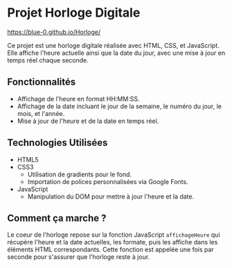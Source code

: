 # Projet Horloge Digitale

https://blue-0.github.io/Horloge/

Ce projet est une horloge digitale réalisée avec HTML, CSS, et JavaScript. Elle affiche l'heure actuelle ainsi que la date du jour, avec une mise à jour en temps réel chaque seconde.

## Fonctionnalités

- Affichage de l'heure en format HH:MM:SS.
- Affichage de la date incluant le jour de la semaine, le numéro du jour, le mois, et l'année.
- Mise à jour de l'heure et de la date en temps réel.

## Technologies Utilisées

- HTML5
- CSS3
  - Utilisation de gradients pour le fond.
  - Importation de polices personnalisées via Google Fonts.
- JavaScript
  - Manipulation du DOM pour mettre à jour l'heure et la date.

## Comment ça marche ?

Le coeur de l'horloge repose sur la fonction JavaScript `affichageHeure` qui récupère l'heure et la date actuelles, les formate, puis les affiche dans les éléments HTML correspondants. Cette fonction est appelée une fois par seconde pour s'assurer que l'horloge reste à jour.
